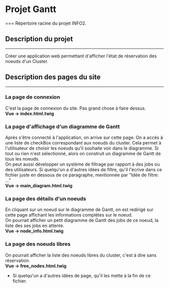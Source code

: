 # Projet Gantt
===
Répertoire racine du projet INFO2.

## Description du projet
---
Créer une application web permettant d'afficher l'état de réservation des noeuds d'un Cluster.

## Description des pages du site
---

### La page de connexion
C'est la page de connexion du site. Pas grand chose à faire dessus. <br />
**Vue -> index.html.twig**

### La page d'affichage d'un diagramme de Gantt
Après s'être connecté à l'application, on arrive sur cette page.
On a accès à une liste de checkBox correspondant aux noeuds du cluster. Cela permet à l'utilisateur de choisir les noeuds qu'il souhaite
voir dans le diagramme. Si tout ou rien n'est sélectionné, alors on construit un diagramme de Gantt de tous les noeuds. <br />
On peut aussi développer un système de filtrage par rapport à des jobs ou des utilisateurs. Si quelqu'un a d'autres idées de filtre, qu'il l'écrive dans ce fichier juste en dessous de ce paragraphe, mentionnée par "Idée de filtre: ..." <br />
**Vue -> main_diagram.html.twig**

### La page des détails d'un noeuds
En cliquant sur un noeud sur le diagramme de Gantt, on est redirigé sur cette page affichant les informations complètes sur le noeud. <br />
On pourrait afficher un petit diagramme de Gantt des jobs de ce noeud, la liste des ses jobs en attente. <br />
**Vue -> node_info.html.twig**

### La page des noeuds libres
On pourrait afficher la liste des noeuds libres du cluster, c'est à dire sans réservation. <br />
**Vue -> free_nodes.html.twig**

* Si quelqu'un a d'autres idées de page, qu'il les mette à la fin de ce fichier.
